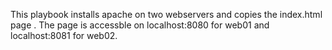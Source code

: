 This playbook installs apache on two webservers and copies the index.html page .
The page is accessble on localhost:8080 for web01 and localhost:8081 for web02.

